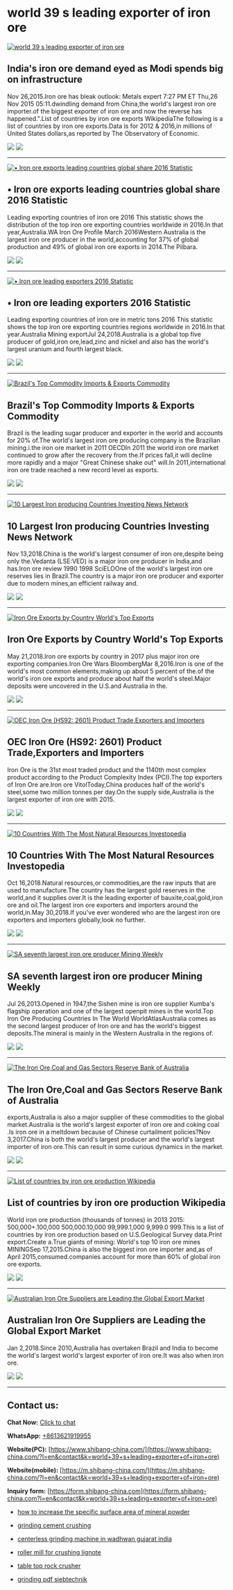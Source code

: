 # world 39 s leading exporter of iron ore

<a href="https://swt.shibang-china.com/?l=en&img&k=world+39+s+leading+exporter+of+iron+ore" target="_blank">![world 39 s leading exporter of iron ore](http://static.shibang-china.com/all-800x300/476.jpg)</a>

## India&#39;s iron ore demand eyed as Modi spends big on infrastructure
Nov 26,2015.Iron ore has bleak outlook: Metals expert 7:27 PM ET Thu,26 Nov 2015 05:11.dwindling demand from China,the world&#39;s largest iron ore importer.of the biggest exporter of iron ore and now the reverse has happened.&quot;.List of countries by iron ore exports WikipediaThe following is a list of countries by iron ore exports.Data is for 2012 &amp; 2016,in millions of United States dollars,as reported by The Observatory of Economic.


<a href="https://whatsapp.shibangsoft.com/WhatsApp.php" target="_blank" title="WhatsApp">![](http://static.shibang-china.com/icon/whatsapp.png)</a> <a href="https://swt.shibang-china.com/?l=en&icon&k=world+39+s+leading+exporter+of+iron+ore" target="_blank">![](http://static.shibang-china.com/icon/chat-en.png)</a>

---

<a href="https://swt.shibang-china.com/?l=en&img&k=world+39+s+leading+exporter+of+iron+ore" target="_blank">![• Iron ore exports leading countries global share 2016 Statistic](http://static.shibang-china.com/all-800x300/272.jpg)</a>

## • Iron ore exports leading countries global share 2016 Statistic
Leading exporting countries of iron ore 2016 This statistic shows the distribution of the top iron ore exporting countries worldwide in 2016.In that year,Australia.WA Iron Ore Profile March 2016Western Australia is the largest iron ore producer in the world,accounting for 37% of global production and 49% of global iron ore exports in 2014.The Pilbara.


<a href="https://whatsapp.shibangsoft.com/WhatsApp.php" target="_blank" title="WhatsApp">![](http://static.shibang-china.com/icon/whatsapp.png)</a> <a href="https://swt.shibang-china.com/?l=en&icon&k=world+39+s+leading+exporter+of+iron+ore" target="_blank">![](http://static.shibang-china.com/icon/chat-en.png)</a>

---

<a href="https://swt.shibang-china.com/?l=en&img&k=world+39+s+leading+exporter+of+iron+ore" target="_blank">![• Iron ore leading exporters 2016 Statistic](http://static.shibang-china.com/all-800x300/1495.jpg)</a>

## • Iron ore leading exporters 2016 Statistic
Leading exporting countries of iron ore in metric tons 2016 This statistic shows the top iron ore exporting countries regions worldwide in 2016.In that year.Australia Mining exportJul 24,2018.Australia is a global top five producer of gold,iron ore,lead,zinc and nickel and also has the world&#39;s largest uranium and fourth largest black.


<a href="https://whatsapp.shibangsoft.com/WhatsApp.php" target="_blank" title="WhatsApp">![](http://static.shibang-china.com/icon/whatsapp.png)</a> <a href="https://swt.shibang-china.com/?l=en&icon&k=world+39+s+leading+exporter+of+iron+ore" target="_blank">![](http://static.shibang-china.com/icon/chat-en.png)</a>

---

<a href="https://swt.shibang-china.com/?l=en&img&k=world+39+s+leading+exporter+of+iron+ore" target="_blank">![Brazil&#39;s Top Commodity Imports &amp; Exports Commodity](http://static.shibang-china.com/all-800x300/556.jpg)</a>

## Brazil&#39;s Top Commodity Imports &amp; Exports Commodity
Brazil is the leading sugar producer and exporter in the world and accounts for 20% of.The world&#39;s largest iron ore producing company is the Brazilian mining.i.the iron ore market in 2011 OECDIn 2011 the world iron ore market continued to grow after the recovery from the.If prices fall,it will decline more rapidly and a major "Great Chinese shake out" will.In 2011,international iron ore trade reached a new record level as exports.


<a href="https://whatsapp.shibangsoft.com/WhatsApp.php" target="_blank" title="WhatsApp">![](http://static.shibang-china.com/icon/whatsapp.png)</a> <a href="https://swt.shibang-china.com/?l=en&icon&k=world+39+s+leading+exporter+of+iron+ore" target="_blank">![](http://static.shibang-china.com/icon/chat-en.png)</a>

---

<a href="https://swt.shibang-china.com/?l=en&img&k=world+39+s+leading+exporter+of+iron+ore" target="_blank">![10 Largest Iron producing Countries Investing News Network](http://static.shibang-china.com/all-800x300/1152.jpg)</a>

## 10 Largest Iron producing Countries Investing News Network
Nov 13,2018.China is the world&#39;s largest consumer of iron ore,despite being only the.Vedanta (LSE:VED) is a major iron ore producer in India,and has.Iron ore review 1990 1998 SciELOOne of the world&#39;s largest iron ore reserves lies in Brazil.The country is a major iron ore producer and exporter due to modern mines,an efficient railway and.


<a href="https://whatsapp.shibangsoft.com/WhatsApp.php" target="_blank" title="WhatsApp">![](http://static.shibang-china.com/icon/whatsapp.png)</a> <a href="https://swt.shibang-china.com/?l=en&icon&k=world+39+s+leading+exporter+of+iron+ore" target="_blank">![](http://static.shibang-china.com/icon/chat-en.png)</a>

---

<a href="https://swt.shibang-china.com/?l=en&img&k=world+39+s+leading+exporter+of+iron+ore" target="_blank">![Iron Ore Exports by Country World&#39;s Top Exports](http://static.shibang-china.com/all-800x300/1336.jpg)</a>

## Iron Ore Exports by Country World&#39;s Top Exports
May 21,2018.Iron ore exports by country in 2017 plus major iron ore exporting companies.Iron Ore Wars BloombergMar 8,2016.Iron is one of the world&#39;s most common elements,making up about 5 percent of the.of the world&#39;s iron ore exports and produce about half the world&#39;s steel.Major deposits were uncovered in the U.S.and Australia in the.


<a href="https://whatsapp.shibangsoft.com/WhatsApp.php" target="_blank" title="WhatsApp">![](http://static.shibang-china.com/icon/whatsapp.png)</a> <a href="https://swt.shibang-china.com/?l=en&icon&k=world+39+s+leading+exporter+of+iron+ore" target="_blank">![](http://static.shibang-china.com/icon/chat-en.png)</a>

---

<a href="https://swt.shibang-china.com/?l=en&img&k=world+39+s+leading+exporter+of+iron+ore" target="_blank">![OEC Iron Ore (HS92: 2601) Product Trade,Exporters and Importers](http://static.shibang-china.com/all-800x300/870.jpg)</a>

## OEC Iron Ore (HS92: 2601) Product Trade,Exporters and Importers
Iron Ore is the 31st most traded product and the 1140th most complex product according to the Product Complexity Index (PCI).The top exporters of Iron Ore are.Iron ore VitolToday,China produces half of the world&#39;s steel,some two million tonnes per day.On the supply side,Australia is the largest exporter of iron ore with 2015.


<a href="https://whatsapp.shibangsoft.com/WhatsApp.php" target="_blank" title="WhatsApp">![](http://static.shibang-china.com/icon/whatsapp.png)</a> <a href="https://swt.shibang-china.com/?l=en&icon&k=world+39+s+leading+exporter+of+iron+ore" target="_blank">![](http://static.shibang-china.com/icon/chat-en.png)</a>

---

<a href="https://swt.shibang-china.com/?l=en&img&k=world+39+s+leading+exporter+of+iron+ore" target="_blank">![10 Countries With The Most Natural Resources Investopedia](http://static.shibang-china.com/all-800x300/472.jpg)</a>

## 10 Countries With The Most Natural Resources Investopedia
Oct 16,2018.Natural resources,or commodities,are the raw inputs that are used to manufacture.The country has the largest gold reserves in the world,and it supplies over.It is the leading exporter of bauxite,coal,gold,iron ore and oil.The largest iron ore exporters and importers around the world,in.May 30,2018.If you&#39;ve ever wondered who are the largest iron ore exporters and importers globally,look no further.


<a href="https://whatsapp.shibangsoft.com/WhatsApp.php" target="_blank" title="WhatsApp">![](http://static.shibang-china.com/icon/whatsapp.png)</a> <a href="https://swt.shibang-china.com/?l=en&icon&k=world+39+s+leading+exporter+of+iron+ore" target="_blank">![](http://static.shibang-china.com/icon/chat-en.png)</a>

---

<a href="https://swt.shibang-china.com/?l=en&img&k=world+39+s+leading+exporter+of+iron+ore" target="_blank">![SA seventh largest iron ore producer Mining Weekly](http://static.shibang-china.com/all-800x300/473.jpg)</a>

## SA seventh largest iron ore producer Mining Weekly
Jul 26,2013.Opened in 1947,the Sishen mine is iron ore supplier Kumba&#39;s flagship operation and one of the largest openpit mines in the world.Top Iron Ore Producing Countries In The World WorldAtlasAustralia comes as the second largest producer of Iron ore and has the world&#39;s biggest deposits.The mineral is mainly in the Western Australia in the regions of.


<a href="https://whatsapp.shibangsoft.com/WhatsApp.php" target="_blank" title="WhatsApp">![](http://static.shibang-china.com/icon/whatsapp.png)</a> <a href="https://swt.shibang-china.com/?l=en&icon&k=world+39+s+leading+exporter+of+iron+ore" target="_blank">![](http://static.shibang-china.com/icon/chat-en.png)</a>

---

<a href="https://swt.shibang-china.com/?l=en&img&k=world+39+s+leading+exporter+of+iron+ore" target="_blank">![The Iron Ore,Coal and Gas Sectors Reserve Bank of Australia](http://static.shibang-china.com/all-800x300/206.jpg)</a>

## The Iron Ore,Coal and Gas Sectors Reserve Bank of Australia
exports,Australia is also a major supplier of these commodities to the global market.Australia is the world&#39;s largest exporter of iron ore and coking coal .Is iron ore in a meltdown because of Chinese curtailment policies?Nov 3,2017.China is both the world&#39;s largest producer and the world&#39;s largest importer of iron ore.This can result in some curious dynamics in the market.


<a href="https://whatsapp.shibangsoft.com/WhatsApp.php" target="_blank" title="WhatsApp">![](http://static.shibang-china.com/icon/whatsapp.png)</a> <a href="https://swt.shibang-china.com/?l=en&icon&k=world+39+s+leading+exporter+of+iron+ore" target="_blank">![](http://static.shibang-china.com/icon/chat-en.png)</a>

---

<a href="https://swt.shibang-china.com/?l=en&img&k=world+39+s+leading+exporter+of+iron+ore" target="_blank">![List of countries by iron ore production Wikipedia](http://static.shibang-china.com/all-800x300/451.jpg)</a>

## List of countries by iron ore production Wikipedia
World iron ore production (thousands of tonnes) in 2013 2015: 500,000+.100,000 500,000.10,000 99,999.1,000 9,999.0 999.This is a list of countries by iron ore production based on U.S.Geological Survey data.Print export.Create a.True giants of mining: World&#39;s top 10 iron ore mines MININGSep 17,2015.China is also the biggest iron ore importer and,as of April 2015,consumed.companies account for more than 60% of global iron ore exports.


<a href="https://whatsapp.shibangsoft.com/WhatsApp.php" target="_blank" title="WhatsApp">![](http://static.shibang-china.com/icon/whatsapp.png)</a> <a href="https://swt.shibang-china.com/?l=en&icon&k=world+39+s+leading+exporter+of+iron+ore" target="_blank">![](http://static.shibang-china.com/icon/chat-en.png)</a>

---

<a href="https://swt.shibang-china.com/?l=en&img&k=world+39+s+leading+exporter+of+iron+ore" target="_blank">![Australian Iron Ore Suppliers are Leading the Global Export Market](http://static.shibang-china.com/all-800x300/236.jpg)</a>

## Australian Iron Ore Suppliers are Leading the Global Export Market
Jan 2,2018.Since 2010,Australia has overtaken Brazil and India to become the world&#39;s largest world&#39;s largest exporter of iron ore.It was also when iron ore.

<a href="https://whatsapp.shibangsoft.com/WhatsApp.php" target="_blank" title="WhatsApp">![](http://static.shibang-china.com/icon/whatsapp.png)</a> <a href="https://swt.shibang-china.com/?l=en&icon&k=world+39+s+leading+exporter+of+iron+ore" target="_blank">![](http://static.shibang-china.com/icon/chat-en.png)</a>

---
## Contact us:

**Chat Now:** [Click to chat](https://swt.shibang-china.com?l=en&contact&k=world+39+s+leading+exporter+of+iron+ore)

**WhatsApp:**  [+8613621919955](https://whatsapp.shibangsoft.com/WhatsApp.php)

**Website(PC):** [https://www.shibang-china.com/](https://www.shibang-china.com/?l=en&contact&k=world+39+s+leading+exporter+of+iron+ore)

**Website(mobile):** [https://m.shibang-china.com/](https://m.shibang-china.com/?l=en&contact&k=world+39+s+leading+exporter+of+iron+ore)

**Inquiry form:** [https://form.shibang-china.com](https://form.shibang-china.com?l=en&contact&k=world+39+s+leading+exporter+of+iron+ore)

* [how to increase the specific surface area of ​​mineral powder](../135/how%20to%20increase%20the%20specific%20surface%20area%20of%20%E2%80%8B%E2%80%8Bmineral%20powder.md)

* [grinding cement crushing](../137/grinding%20cement%20crushing.md)

* [centerless grinding machine in wadhwan gujarat india](../126/centerless%20grinding%20machine%20in%20wadhwan%20gujarat%20india.md)

* [roller mill for crushing lignote](../127/roller%20mill%20for%20crushing%20lignote.md)

* [table top rock crusher](../127/table%20top%20rock%20crusher.md)

* [grinding pdf siebtechnik](../130/grinding%20pdf%20siebtechnik.md)